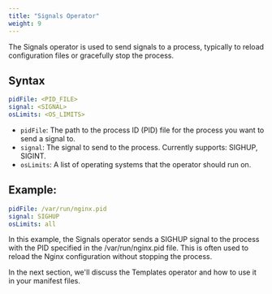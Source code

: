 ```yaml
---
title: "Signals Operator"
weight: 9
---
```

The Signals operator is used to send signals to a process, typically to reload configuration files or gracefully stop the process.

## Syntax

```yaml
pidFile: <PID_FILE>
signal: <SIGNAL>
osLimits: <OS_LIMITS>
```

* `pidFile`: The path to the process ID (PID) file for the process you want to send a signal to.
* `signal`: The signal to send to the process. Currently supports: SIGHUP, SIGINT.
* `osLimits`: A list of operating systems that the operator should run on.

## Example:

```yaml
pidFile: /var/run/nginx.pid
signal: SIGHUP
osLimits: all
```

In this example, the Signals operator sends a SIGHUP signal to the process with the PID specified in the /var/run/nginx.pid file. This is often used to reload the Nginx configuration without stopping the process.

In the next section, we'll discuss the Templates operator and how to use it in your manifest files.